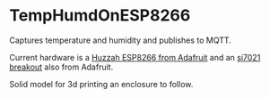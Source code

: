 # TempHumdOnESP8266
Captures temperature and humidity and publishes to MQTT.

Current hardware is a [Huzzah ESP8266 from Adafruit](https://learn.adafruit.com/adafruit-huzzah-esp8266-breakout/overview) and an [si7021 breakout](https://learn.adafruit.com/adafruit-si7021-temperature-plus-humidity-sensor) also from Adafruit.

Solid model for 3d printing an enclosure to follow.
